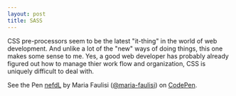 ```yaml
---
layout: post
title: SASS
---
```


CSS pre-processors seem to be the latest "it-thing" in the world of web development.  And unlike a lot of the "new" ways of doing things, this one makes some sense to me.  Yes, a good web developer has probably already figured out how to manage thier work flow and organization, CSS is uniquely difficult to deal with.

<p data-height="570" data-theme-id="9015" data-slug-hash="nefdL" data-default-tab="result" data-user="maria-faulisi" class='codepen'>See the Pen <a href='http://codepen.io/maria-faulisi/pen/nefdL/'>nefdL</a> by Maria Faulisi (<a href='http://codepen.io/maria-faulisi'>@maria-faulisi</a>) on <a href='http://codepen.io'>CodePen</a>.</p>
<script async src="//codepen.io/assets/embed/ei.js"></script>
